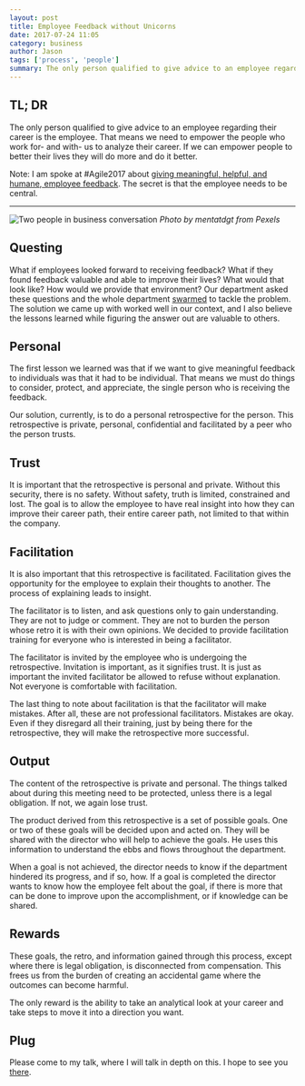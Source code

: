 ```yaml
---
layout: post
title: Employee Feedback without Unicorns
date: 2017-07-24 11:05
category: business
author: Jason
tags: ['process', 'people']
summary: The only person qualified to give advice to an employee regarding their career is the employee. That means we need to empower the people who work for- and with- us to analyze their career. If we can empower people to better their lives they will do more and do it better.
---
```


## TL; DR

The only person qualified to give advice to an employee regarding their career is the employee. That means we need to empower the people who work for- and with- us to analyze their career. If we can empower people to better their lives they will do more and do it better.

Note: I am spoke at #Agile2017 about [giving meaningful, helpful, and humane, employee feedback](https://www.agilealliance.org/agile2017/program/). The secret is that the employee needs to be central.

---

![Two people in business conversation](/assets/img/posts/2017/07/pexels-mentatdgt-1311518.jpg "Better Reviews")
_Photo by mentatdgt from Pexels_

## Questing

What if employees looked forward to receiving feedback? What if they found feedback valuable and able to improve their lives? What would that look like? How would we provide that environment? Our department asked these questions and the whole department [swarmed](https://agiletools.wordpress.com/2007/12/03/what-is-swarming/) to tackle the problem. The solution we came up with worked well in our context, and I also believe the lessons learned while figuring the answer out are valuable to others.

## Personal

The first lesson we learned was that if we want to give meaningful feedback to individuals was that it had to be individual. That means we must do things to consider, protect, and appreciate, the single person who is receiving the feedback.

Our solution, currently, is to do a personal retrospective for the person. This retrospective is private, personal, confidential and facilitated by a peer who the person trusts.

## Trust

It is important that the retrospective is personal and private. Without this security, there is no safety. Without safety, truth is limited, constrained and lost. The goal is to allow the employee to have real insight into how they can improve their career path, their entire career path, not limited to that within the company.

## Facilitation

It is also important that this retrospective is facilitated. Facilitation gives the opportunity for the employee to explain their thoughts to another. The process of explaining leads to insight.

The facilitator is to listen, and ask questions only to gain understanding. They are not to judge or comment. They are not to burden the person whose retro it is with their own opinions. We decided to provide facilitation training for everyone who is interested in being a facilitator.

The facilitator is invited by the employee who is undergoing the retrospective. Invitation is important, as it signifies trust. It is just as important the invited facilitator be allowed to refuse without explanation. Not everyone is comfortable with facilitation.

The last thing to note about facilitation is that the facilitator will make mistakes. After all, these are not professional facilitators. Mistakes are okay. Even if they disregard all their training, just by being there for the retrospective, they will make the retrospective more successful.

## Output

The content of the retrospective is private and personal. The things talked about during this meeting need to be protected, unless there is a legal obligation. If not, we again lose trust.

The product derived from this retrospective is a set of possible goals. One or two of these goals will be decided upon and acted on. They will be shared with the director who will help to achieve the goals. He uses this information to understand the ebbs and flows throughout the department.

When a goal is not achieved, the director needs to know if the department hindered its progress, and if so, how. If a goal is completed the director wants to know how the employee felt about the goal, if there is more that can be done to improve upon the accomplishment, or if knowledge can be shared.

## Rewards

These goals, the retro, and information gained through this process, except where there is legal obligation, is disconnected from compensation. This frees us from the burden of creating an accidental game where the outcomes can become harmful.

The only reward is the ability to take an analytical look at your career and take steps to move it into a direction you want.

## Plug

Please come to my talk, where I will talk in depth on this. I hope to see you [there](https://www.agilealliance.org/agile2017/program/).
